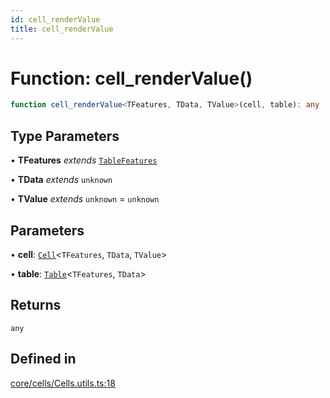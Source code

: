 ```yaml
---
id: cell_renderValue
title: cell_renderValue
---
```


# Function: cell\_renderValue()

```ts
function cell_renderValue<TFeatures, TData, TValue>(cell, table): any
```

## Type Parameters

• **TFeatures** *extends* [`TableFeatures`](../interfaces/tablefeatures.md)

• **TData** *extends* `unknown`

• **TValue** *extends* `unknown` = `unknown`

## Parameters

• **cell**: [`Cell`](../type-aliases/cell.md)\<`TFeatures`, `TData`, `TValue`\>

• **table**: [`Table`](../type-aliases/table.md)\<`TFeatures`, `TData`\>

## Returns

`any`

## Defined in

[core/cells/Cells.utils.ts:18](https://github.com/TanStack/table/blob/b1e6b79157b0debc7222660572b06c8b857f4605/packages/table-core/src/core/cells/Cells.utils.ts#L18)
